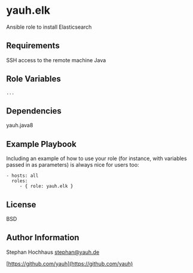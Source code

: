 # yauh.elk
Ansible role to install Elasticsearch

## Requirements
SSH access to the remote machine Java

## Role Variables

```
...
```

## Dependencies
yauh.java8

## Example Playbook
Including an example of how to use your role (for instance, with variables passed in as parameters) is always nice for users too:

```
- hosts: all
  roles:
     - { role: yauh.elk }
```

## License
BSD

## Author Information
Stephan Hochhaus stephan@yauh.de

[https://github.com/yauh](https://github.com/yauh)
